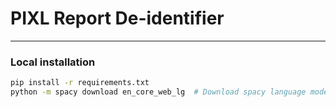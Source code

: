 # PIXL Report De-identifier



***

### Local installation

```bash
pip install -r requirements.txt
python -m spacy download en_core_web_lg  # Download spacy language model
```
